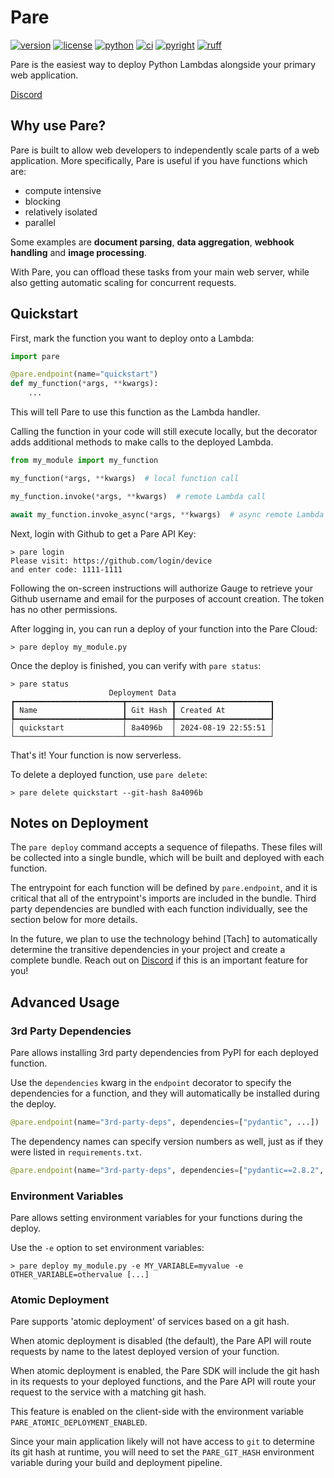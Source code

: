 # Pare

[![version](https://img.shields.io/pypi/v/pare.svg)](https://pypi.Python.org/pypi/pare)
[![license](https://img.shields.io/pypi/l/pare.svg)](https://pypi.Python.org/pypi/pare)
[![python](https://img.shields.io/pypi/pyversions/pare.svg)](https://pypi.Python.org/pypi/pare)
[![ci](https://github.com/gauge-sh/pare/actions/workflows/ci.yml/badge.svg)](https://github.com/gauge-sh/pare/actions/workflows/ci.yml)
[![pyright](https://microsoft.github.io/pyright/img/pyright_badge.svg)](https://microsoft.github.io/pyright/)
[![ruff](https://img.shields.io/endpoint?url=https://raw.githubusercontent.com/astral-sh/ruff/main/assets/badge/v2.json)](https://github.com/astral-sh/ruff)

Pare is the easiest way to deploy Python Lambdas alongside your primary web application.

[Discord](https://discord.gg/Kz2TnszerR)


## Why use Pare?

Pare is built to allow web developers to independently scale parts of a web application.
More specifically, Pare is useful if you have functions which are:

- compute intensive
- blocking
- relatively isolated
- parallel

Some examples are **document parsing**, **data aggregation**, **webhook handling** and **image processing**.

With Pare, you can offload these tasks from your main web server, while also getting automatic scaling for concurrent requests.

## Quickstart

First, mark the function you want to deploy onto a Lambda:

```python
import pare

@pare.endpoint(name="quickstart")
def my_function(*args, **kwargs):
    ...
```

This will tell Pare to use this function as the Lambda handler.

Calling the function in your code will still execute locally, but the decorator adds additional methods to make calls to the deployed Lambda.

```python
from my_module import my_function

my_function(*args, **kwargs)  # local function call

my_function.invoke(*args, **kwargs)  # remote Lambda call

await my_function.invoke_async(*args, **kwargs)  # async remote Lambda call
```


Next, login with Github to get a Pare API Key:

```shell
> pare login
Please visit: https://github.com/login/device
and enter code: 1111-1111
```

Following the on-screen instructions will authorize Gauge to retrieve your Github username and email for the purposes of account creation. The token has no other permissions.

After logging in, you can run a deploy of your function into the Pare Cloud:

```shell
> pare deploy my_module.py
```

Once the deploy is finished, you can verify with `pare status`:

```shell
> pare status
                      Deployment Data                      
┏━━━━━━━━━━━━━━━━━━━━━━━━┳━━━━━━━━━━┳━━━━━━━━━━━━━━━━━━━━━┓
┃ Name                   ┃ Git Hash ┃ Created At          ┃
┡━━━━━━━━━━━━━━━━━━━━━━━━╇━━━━━━━━━━╇━━━━━━━━━━━━━━━━━━━━━┩
│ quickstart             │ 8a4096b  │ 2024-08-19 22:55:51 │
└────────────────────────┴──────────┴─────────────────────┘
```

That's it! Your function is now serverless.


To delete a deployed function, use `pare delete`:

```shell
> pare delete quickstart --git-hash 8a4096b
```


## Notes on Deployment

The `pare deploy` command accepts a sequence of filepaths.
These files will be collected into a single bundle, which will be built and deployed with each function.

The entrypoint for each function will be defined by `pare.endpoint`, and it is critical that
all of the entrypoint's imports are included in the bundle. Third party dependencies are bundled
with each function individually, see the section below for more details.

In the future, we plan to use the technology behind [Tach] to automatically determine
the transitive dependencies in your project and create a complete bundle. Reach out on [Discord](https://discord.gg/Kz2TnszerR)
if this is an important feature for you!


## Advanced Usage


### 3rd Party Dependencies

Pare allows installing 3rd party dependencies from PyPI for each deployed function.

Use the `dependencies` kwarg in the `endpoint` decorator to specify the dependencies for a function,
and they will automatically be installed during the deploy.

```python
@pare.endpoint(name="3rd-party-deps", dependencies=["pydantic", ...])
```

The dependency names can specify version numbers as well, just as if they were listed in `requirements.txt`.

```python
@pare.endpoint(name="3rd-party-deps", dependencies=["pydantic==2.8.2", ...])
```

### Environment Variables

Pare allows setting environment variables for your functions during the deploy.

Use the `-e` option to set environment variables:

```shell
> pare deploy my_module.py -e MY_VARIABLE=myvalue -e OTHER_VARIABLE=othervalue [...]
```


### Atomic Deployment

Pare supports 'atomic deployment' of services based on a git hash.

When atomic deployment is disabled (the default),
the Pare API will route requests by name to the latest deployed version of your function.

When atomic deployment is enabled, the Pare SDK will include the git hash in its requests to your deployed functions,
and the Pare API will route your request to the service with a matching git hash.

This feature is enabled on the client-side with the environment variable `PARE_ATOMIC_DEPLOYMENT_ENABLED`.

Since your main application likely will not have access to `git` to determine its git hash at runtime,
you will need to set the `PARE_GIT_HASH` environment variable during your build and deployment pipeline.
